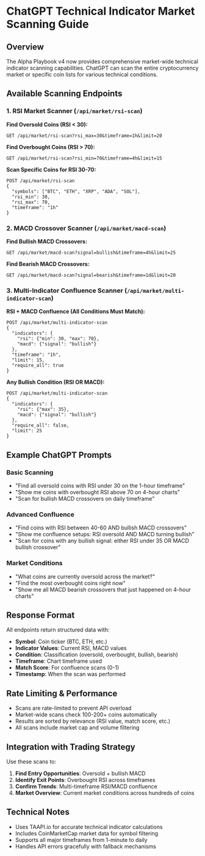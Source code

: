 # ChatGPT Technical Indicator Market Scanning Guide

## Overview
The Alpha Playbook v4 now provides comprehensive market-wide technical indicator scanning capabilities. ChatGPT can scan the entire cryptocurrency market or specific coin lists for various technical conditions.

## Available Scanning Endpoints

### 1. RSI Market Scanner (`/api/market/rsi-scan`)

**Find Oversold Coins (RSI < 30):**
```
GET /api/market/rsi-scan?rsi_max=30&timeframe=1h&limit=20
```

**Find Overbought Coins (RSI > 70):**
```  
GET /api/market/rsi-scan?rsi_min=70&timeframe=4h&limit=15
```

**Scan Specific Coins for RSI 30-70:**
```
POST /api/market/rsi-scan
{
  "symbols": ["BTC", "ETH", "XRP", "ADA", "SOL"],
  "rsi_min": 30,
  "rsi_max": 70,
  "timeframe": "1h"
}
```

### 2. MACD Crossover Scanner (`/api/market/macd-scan`)

**Find Bullish MACD Crossovers:**
```
GET /api/market/macd-scan?signal=bullish&timeframe=4h&limit=25
```

**Find Bearish MACD Crossovers:**
```
GET /api/market/macd-scan?signal=bearish&timeframe=1d&limit=20
```

### 3. Multi-Indicator Confluence Scanner (`/api/market/multi-indicator-scan`)

**RSI + MACD Confluence (All Conditions Must Match):**
```
POST /api/market/multi-indicator-scan
{
  "indicators": {
    "rsi": {"min": 30, "max": 70},
    "macd": {"signal": "bullish"}
  },
  "timeframe": "1h",
  "limit": 15,
  "require_all": true
}
```

**Any Bullish Condition (RSI OR MACD):**
```
POST /api/market/multi-indicator-scan  
{
  "indicators": {
    "rsi": {"max": 35},
    "macd": {"signal": "bullish"}
  },
  "require_all": false,
  "limit": 25
}
```

## Example ChatGPT Prompts

### Basic Scanning
- "Find all oversold coins with RSI under 30 on the 1-hour timeframe"
- "Show me coins with overbought RSI above 70 on 4-hour charts"
- "Scan for bullish MACD crossovers on daily timeframe"

### Advanced Confluence 
- "Find coins with RSI between 40-60 AND bullish MACD crossovers"
- "Show me confluence setups: RSI oversold AND MACD turning bullish"
- "Scan for coins with any bullish signal: either RSI under 35 OR MACD bullish crossover"

### Market Conditions
- "What coins are currently oversold across the market?"
- "Find the most overbought coins right now"
- "Show me all MACD bearish crossovers that just happened on 4-hour charts"

## Response Format

All endpoints return structured data with:
- **Symbol**: Coin ticker (BTC, ETH, etc.)
- **Indicator Values**: Current RSI, MACD values
- **Condition**: Classification (oversold, overbought, bullish, bearish)
- **Timeframe**: Chart timeframe used
- **Match Score**: For confluence scans (0-1)
- **Timestamp**: When the scan was performed

## Rate Limiting & Performance

- Scans are rate-limited to prevent API overload
- Market-wide scans check 100-200+ coins automatically
- Results are sorted by relevance (RSI value, match score, etc.)
- All scans include market cap and volume filtering

## Integration with Trading Strategy

Use these scans to:
1. **Find Entry Opportunities**: Oversold + bullish MACD
2. **Identify Exit Points**: Overbought RSI across timeframes  
3. **Confirm Trends**: Multi-timeframe RSI/MACD confluence
4. **Market Overview**: Current market conditions across hundreds of coins

## Technical Notes

- Uses TAAPI.io for accurate technical indicator calculations
- Includes CoinMarketCap market data for symbol filtering
- Supports all major timeframes from 1-minute to daily
- Handles API errors gracefully with fallback mechanisms
